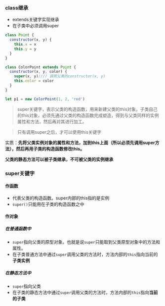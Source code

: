 ### class继承
- extends关键字实现继承
- 在子类中必须调用super
```js
class Point {
  constructor(x, y) {
    this.x = x
    this.y = y
  }
}

class ColorPoint extends Point {
  constructor(x, y, color) {
    super(x, y)//// 调用父类的constructor(x, y)
    this.color = color
  }
}

let p1 = new ColorPoint(1, 2, 'red')
```
> super关键字，表示父类的构造函数，用来新建父类的this对象。子类自己的this对象，必须先通过父类的构造函数完成塑造，得到与父类同样的实例属性和方法，然后再对其进行加工。

> 只有调用super之后，才可以使用this关键字

实质：**先将父类实例对象的属性和方法，加到this上面（所以必须先调用super方法），然后再用子类的构造函数修改this。**

**父类的静态方法可以被子类继承，不可被父类的实例继承**

### super关键字
#### 作函数
- 代表父类的构造函数。super内部的this指的是实例
- `super()`只能用在子类的构造函数之中
#### 作对象
##### 在普通函数中
- `super`指向父类的原型对象。也就是说`super`只能取到父类原型对象中的方法和属性。
- 在子类普通方法中通过`super`调用父类的方法时，方法内部的`this`指向当前的**子类实例**
##### 在静态方法中
- `super`指向父类
- 在子类的静态方法中通过`super`调用父类的方法时，方法内部的`this`指向**当前的子类**